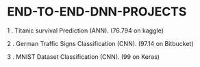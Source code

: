 # END-TO-END-DNN-PROJECTS

1 . Titanic survival Prediction (ANN). (76.794 on kaggle)

2 . German Traffic Signs Classification (CNN). (97.14 on Bitbucket)

3 . MNIST Dataset Classification (CNN).  (99 on Keras)
